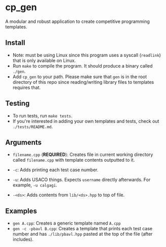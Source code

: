 # cp\_gen

A modular and robust application to create competitive programming templates.

## Install
* Note: must be using Linux since this program uses a syscall (`readlink`) that is only available on Linux.
* Run `make` to compile the program. It should produce a binary called `./gen`. 
* Add `cp_gen` to your path. Please make sure that `gen` is in the root directory of this repo since reading/writing library files to templates requires that.

## Testing
* To run tests, run `make tests`.
* If you're interested in adding your own templates and tests, check out `./tests/README.md`.

## Arguments
* `filename.cpp` (<b>REQUIRED</b>): Creates file in current working directory called `filename.cpp` with template contents outputted to it.

* `-c`: Adds printing each test case number.
* `-u`: Adds USACO things. Expects `username` directly afterwards. For example, `-u calgagi`.
* `-<ds>`: Adds contents from `lib/<ds>.hpp` to top of file.

## Examples

* `gen A.cpp`: Creates a generic template named `A.cpp`
* `gen -c -pbavl B.cpp`: Creates a template that prints each test case number and has `./lib/pbavl.hpp` pasted at the top of the file (after includes).